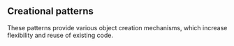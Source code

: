 ## Creational patterns

These patterns provide various object creation mechanisms, which increase flexibility and reuse of existing code.